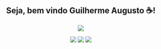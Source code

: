 




<div align="center">
<h2> Seja, bem vindo Guilherme Augusto &#x2615;!</h2>
<p align="center">
  <a href="https://skillicons.dev">
    <img src="https://skillicons.dev/icons?i=bash,git,github,html,css,javascript,java,py,vscode&perline=10" />
  </a>
   
  </a>
 </a>
</p>
 <div>  
    <a href = "mailto:guilhermedev23@gmail.com"><img src="https://img.shields.io/badge/-Gmail-%23333?style=for-the-badge&logo=gmail&logoColor=white" target="_blank"></a> 
  <a href="https://instagram.com/guilherme_dev_" target="_blank"><img src="https://img.shields.io/badge/-Instagram-%23E4405F?style=for-the-badge&logo=instagram&logoColor=white" target="_blank"></a>
    <a href="https://www.linkedin.com/in/guilherme-augusto-3a4421289/" target="_blank"><img src="https://img.shields.io/badge/-LinkedIn-%230077B5?style=for-the-badge&logo=linkedin&logoColor=white" target="_blank"></a> 


